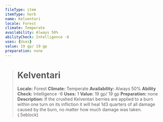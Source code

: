 ```yaml
---
fileType: item
itemType: herb
name: Kelventari
locale: Forest
climate: Temperate
availability: Always 50%
abilityCheck: Intelligence -6
uses: {Uses}
value: 19 gp/ 19 gp
preparation: none
---
```

>#  Kelventari
>
> **Locale:** Forest
> **Climate:** Temperate
> **Availability:** Always 50%
> **Ability Check:** Intelligence -6
> **Uses:** 1
> **Value:** 19 gp/ 19 gp
> **Preparation:** none
> **Description:** If the crushed Kelventari berries are applied to a burn within one turn on its infliction it will heal 1d3 quarters of all damage caused by the burn, no matter how much damage was taken.
{.5eblock}

